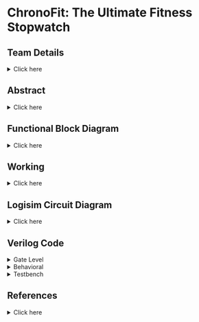 # ChronoFit: The Ultimate Fitness Stopwatch

## Team Details
<details>
  <summary> Click here </summary>

  > Semester: 3rd Sem B. Tech. CSE

  > Section: S2

  > Team ID: S2-T5

  > Member-1: Atharv Rajurkar, 231CS215, atharvrajurkar.231cs215@nitk.edu.in

  > Member-2: Manish Agarwal, 231CS232, manishagarwal.231cs232@nitk.edu.in

  > Member-3: Saksham Parmar, 231CS253, sakshamparmar.231cs253@nitk.edu.in
</details>

## Abstract
<details>
  <summary>Click here</summary>
  
  ### Motivation
  
  > 
In today’s fast-paced world, maintaining a healthy lifestyle is challenging, particularly due
to the high cost of advanced fitness technology. ChronoFit helps in solving this problem by
contributing to foster a healthier, more active lifestyle in a practical and accessible manner for
college students and beyond.



 ### Problem Statement

  >
The ChronoFit project aims to develop a digital stopwatch that not only functions as a conventional lap timer but also provides fitness insights such as calorie count, heart rate estimates,
and stamina tracking—all without the use of physical sensors. By utilizing average data and
user inputs (such as weight, distance covered, age, and type of activity), ChronoFit will deliver
a unique, sensor-free approach to fitness monitoring.


### Features


•  **Implementing Stopwatch with Lap Timer**:</t>   
  > Standard stopwatch functionality to track time. Ability to record and display multiple lap times.

• **Calorie Calculation**:
  > Estimates calories burned based on user inputs (weight, age, type of activity) using established formulas.
 
• **Heart Rate Estimation**:
  > Calculates estimated heart rate based on age and activity level using standard equations.

• **Stamina Tracking**:
  > Evaluates stamina based on duration of activity.


</details>
  


## Functional Block Diagram
<details>
  <summary> Click here </summary>
  
 ![block_diagram](https://github.com/user-attachments/assets/8256d4ca-b630-43bc-86f8-6f9e13b05982)




</details>

## Working
<details>
  <summary>Click here</summary>

  ### Main Circuit's Working
  In this project model, users input their Weight, Resting Heart Rate(RHR) and Distance along with selecting a specific type of physical activity (namely Walking, Running or Cycling) to receive data upon certain physical attributes after performing the said activity. Once the activity is selected using a switch (which also acts as the start-stop switch for the stopwatch clock), simultaneously the sequential block of the circuit is triggered which is used to track the duration of the activity. The inputs of the users are stored in registers which relay the necessary data further to the respective modules.
  To enter the data of a new user, a reset switch is used which resets the stored values of all the registers to zero, since we have used low level trigger registers here. This allows us to change the data as we require for the new user after which we can toggle the reset switch back to zero to calculate the data for the new user.

The following components are used for the implementation of all the modules:
	
>  1) Adder
>  2) Multiplier
>  3) Multiplexer
>  4) Basic logic gates like OR, AND, NOT gates
>  5) Registers
>  6) JK flip flops

The following modules are used in the circuit: 

#### Calorie Counter
This processing unit takes time, type of activity and weight of the person as the input and provides the calories burned by the user while performing the activity. At a time only one activity can be selected. According to the activity selected, the MET(Metabolic Equivalent of Task) data is then further passed in the unit for processing. MET values are 10(1010) for running, 5(0101) for walking and 8(1000) for cycling. The ongoing time, MET and weight are multiplied together using the formula:
				
    Calorie Counter = time(seconds) * MET * weight(kgs)
The time and MET value is first passed into the 10 bit by 8 bit multiplier and then the output of this multiplier is passed along with the weight of the person to another 10 bit by 8 bit multiplier to generate the amount of Calories burned.

#### Speed Calculator
This unit takes the current time and amount of distance travelled in that time as input. In practical applications, distance can be measured in real time using a GPS sensor, however, due to the limited scope of theory for the given project, using sensors is not recommended. Therefore, we first give the total distance covered by the user as input using switches and then note the time taken by the user to cover the said distance using the stopwatch. 

The module therefore provides us with the actual speed only after the stopwatch for an activity has been turned off using the following formula. It divides the distance and time using an 8 bit by 6 bit divider circuit to generate the speed according to the formula:
				
    Speed = distance(meters)/time taken by the activity(seconds)

  The computation is done using a division circuit.

#### Heart Rate Estimator
This module takes in the initial or the Resting Heart Rate(RHR) of the user before performing the activity and outputs the heartbeat of the user after they have performed the given activity.
The inputs to the module block are: RHR, Weight and the output speed of the _Speed Calculator_ module. The output Target Heart Rate can then be computed using the following formula: 
				
    Target Heart Rate(THR) = RHR + (weight/2) + (speed/3)
It uses two division circuits and two adder circuits to generate the output.

#### Sequential
The sequential module consists of the components required for tracking down the time for which a particular activity has been performed. The inputs to the Sequential block consist of the timed activities and one reset button. The output consists of the activity which was being performed and the time for which it was being performed. 
The main component used inside the sequential block is a mod 60 counter clock. This clock is created using a 6-bit asynchronous counter produced using JK- flip flops.
The input activities are used as the start-stop switch for the counter clock such that if any of the three activities are switched on, the counter clock is activated and if all the three activites are switched to zero, then the clock is paused at whatever time has passed till then.
The reset button is used to reset the timer to zero. Also, since this is a minute timer, or a mod 60 counter, it also automatically resets back to zero when the counter reaches 60. 

The activity which was being performed for the given time is stored in a register because if we were to feed the activity inputs directly into the combinational modules for the calculations, then as soon as the input activities are toggled to zero, the data for the activities passed to the combinational circuits would turn to zero too. To overcome this difficulty, I used a rising edge register which stores the value of the activity which was being performed before the timer went back to zero. This way the value stored in the register is overwritten only when the activity input goes from 0 to 1, in which case the new activity would be stored in the register, which is then passed onto the further circuits for calculations.

![flowchart](https://github.com/user-attachments/assets/44fb8f55-8d3e-4a9c-a1df-5f3381887972)


#### Functional Table(Sample Cases)
| Seconds | RHR | Weight | Distance | Activity | Reset | Calories (Run) | Calories (Walk) | Calories (Cycle) | THR | Speed |
|:-------:|:---:|:------:|:--------:|:--------:|:-----:|:--------------:|:---------------:|:----------------:|:---:|:-----:|
|000101|0111100|1000110|1100100|100|0|11011010110|0000000000000|0000000000000|01100101|00010100|
|001000|0111100|1000110|1100100|010|0|11011010110|1000110000000|0000000000000|01100001|00000111|
|001010|0111100|1000110|1100100|001|0|11011010110|1000110000000|1101101011000|01100000|00000100|
|000001|0000000|0000000|0000000|000|1|00000000000|0000000000000|0000000000000|01010100|11111111|
</details>

<!-- Fourth Section -->
## Logisim Circuit Diagram
<details>
  <summary>Click here</summary>

#### Main Circuit Diagram
 ![ChronoFit](https://github.com/user-attachments/assets/085a8d99-86e6-448e-b190-dce732be354a)
#### Calorie Calculator Module
![CaloCalc](https://github.com/user-attachments/assets/2359c578-6ed6-4ac1-b910-b31921a7b523)
#### Speed Calculator Module
![SpeedCalc](https://github.com/user-attachments/assets/ce588654-d92e-48d2-866b-88337b47ba6d)
#### Heart Rate Estimator Module
![HRcalc](https://github.com/user-attachments/assets/76bece36-5ec0-45c7-b5df-4b1db718c326)
#### Sequential Module
![Sequential](https://github.com/user-attachments/assets/a9d8659c-8432-4afb-9ce4-52932ae8ffd8)
#### Counter Clock Used in Sequential Module 
![CounterClock](https://github.com/user-attachments/assets/e12adf79-bf0e-4bcf-a6eb-0d6a2fc1a2f0)
#### Multiplier Circuit
![Multiplier](https://github.com/user-attachments/assets/85453ef2-b4f2-4b91-a96b-4427dfe4b022)
#### Divider Circuit
![Divider](https://github.com/user-attachments/assets/885f3152-a40f-4360-981e-adc0051be0a1)
#### Processing Unit used in Divider
![ProcessUnit](https://github.com/user-attachments/assets/e67d0fe7-eec0-4678-aa54-d34cd9491acf)


</details>

<!-- Fifth Section -->
## Verilog Code
<details>
	<summary>Gate Level</summary>
</details>

<details>
  <summary>Behavioral</summary>
	

	
	module fitness_tracker (
	    input wire clk,          // Clock signal
	    input wire rst,          // Reset signal
	    input wire [6:0] RHR,  // 7-bit Resting heart rate
	    input wire [6:0] weight,      // 7-bit Weight input
	    input wire [6:0] age,         // 7-bit Age input
	    input wire [7:0] distance,    // 8-bit Distance input
	    input wire Run,         // Activity 1 button input
	    input wire Walk,         // Activity 2 button input
	    input wire Cycle,         // Activity 3 button input
	    output wire [5:0] seconds_Run, // Time spent on activity 1 (6-bit)
	    output wire [5:0] seconds_Walk, // Time spent on activity 2 (6-bit)
	    output wire [5:0] seconds_Cycle, // Time spent on activity 3 (6-bit)
	    output wire [15:0] calories_Run, // Calories burned in activity 1
	    output wire [15:0] calories_Walk, // Calories burned in activity 2
	    output wire [15:0] calories_Cycle, // Calories burned in activity 3
	    output wire [15:0] speed,       // Speed calculation
	    output wire [15:0] THR    // Heartbeat calculation
	);

	// Instantiate the stopwatch module to track time for each activity
	fitness_stopwatch stopwatch_inst (
	    .clk(clk),
	    .rst(rst),
	    .RHR(RHR),
	    .weight(weight),
	    .age(age),
	    .distance(distance),
	    .Run(Run),
	    .Walk(Walk),
	    .Cycle(Cycle),
	    .seconds_Run(seconds_Run),
	    .seconds_Walk(seconds_Walk),
	    .seconds_Cycle(seconds_Cycle)
	);

	// Instantiate the calorie calculator module to calculate calories burned
	calorie_calculator calorie_calc_inst (
	    .weight(weight),
	    .time_Run(seconds_Run),
	    .time_Walk(seconds_Walk),
	    .time_Cycle(seconds_Cycle),
	    .calories_Run(calories_Run),
	    .calories_Walk(calories_Walk),
	    .calories_Cycle(calories_Cycle)
	);

	// Instantiate the speed calculator module to calculate the speed
	speed_calculator speed_calc_inst (
	    .distance(distance),
	    .time_Run(seconds_Run),
	    .time_Walk(seconds_Walk),
	    .time_Cycle(seconds_Cycle),
	    .speed(speed)
	);

	// Instantiate the heartbeat calculator module to calculate the heartbeat
	heartbeat_calculator heartbeat_calc_inst (
	    .RHR(RHR),
	    .weight(weight),
	    .speed(speed),
	    .THR(THR)
	);

	endmodule


	// Stopwatch Submodule to track activity time
	module fitness_stopwatch (
	    input wire clk,
	    input wire rst,
	    input wire [6:0] RHR,
	    input wire [6:0] weight,
	    input wire [6:0] age,
	    input wire [7:0] distance,
	    input wire Run,
	    input wire Walk,
	    input wire Cycle,
	    output reg [5:0] seconds_Run,  // Time counter for activity 1
	    output reg [5:0] seconds_Walk,  // Time counter for activity 2
	    output reg [5:0] seconds_Cycle   // Time counter for activity 3
	);

	reg [5:0] counter_Run, counter_Walk, counter_Cycle;
	
	always @(posedge clk or posedge rst) begin
	    if (rst) begin
	        counter_Run <= 6'd0;
	        counter_Walk <= 6'd0;
	        counter_Cycle <= 6'd0;
	        seconds_Run <= 6'd0;
	        seconds_Walk <= 6'd0;
	        seconds_Cycle <= 6'd0;
	    end else begin
	        // Activity 1 time tracking
	        if (Run) begin
	            if (counter_Run < 6'd59)
	                counter_Run <= counter_Run + 1;
	            else
	                counter_Run <= 6'd0;  // Reset counter after 59 seconds
	        end
	        seconds_a1 <= counter_a1;

	        // Activity 2 time tracking
	        if (Walk) begin
	            if (counter_a2 < 6'd59)
	                counter_Walk <= counter_Walk + 1;
	            else
	                counter_Walk <= 6'd0;
	        end
	        seconds_Walk <= counter_Walk;

	        // Activity 3 time tracking
	        if (Cycle) begin
	            if (counter_Cycle < 6'd59)
	                counter_Cycle <= counter_Cycle + 1;
	            else
	                counter_Cycle <= 6'd0;
	        end
	        seconds_Cycle <= counter_Cycle;
	    end
	end
	
	endmodule


	// Calorie Calculator Submodule
	module calorie_calculator (
	    input wire [6:0] weight,       // User's weight
	    input wire [5:0] time_Run,      // Time spent on activity 1
	    input wire [5:0] time_Walk,      // Time spent on activity 2
	    input wire [5:0] time_Cycle,      // Time spent on activity 3
	    output reg [15:0] calories_Run, // Calories burned in activity 1
	    output reg [15:0] calories_Walk, // Calories burned in activity 2
	    output reg [15:0] calories_Cycle  // Calories burned in activity 3
	);

	// Constants for calorie calculation
	localparam MET_Run = 5;
	localparam MET_Walk = 8;
	localparam MET_Cycle = 10;

	always @(*) begin
	    // Calorie calculation for each activity
	    calories_Run = MET_Run * weight * time_Run;
	    calories_Walk = MET_Walk * weight * time_Walk;
	    calories_Cycle = MET_Cycle * weight * time_Cycle;
	end

	endmodule


	// Speed Calculator Submodule
	module speed_calculator (
	    input wire [7:0] distance,    // Distance travelled
	    input wire [5:0] time_Run,     // Time spent on activity 1
	    input wire [5:0] time_Walk,     // Time spent on activity 2
	    input wire [5:0] time_Cycle,     // Time spent on activity 3
	    output reg [15:0] speed       // Calculated speed (distance / time)
	);

	reg [5:0] total_time;  // Total time spent across all activities

	always @(*) begin
	    total_time = time_Run + time_Walk + time_Cycle;  // Total time spent in all activities
	    
	    // Check if total_time is non-zero to avoid division by zero
	    if (total_time > 0) begin
	        speed = distance / total_time;  // Calculate speed (distance/time)
	    end else begin
	        speed = 16'd0;  // Set speed to zero if no time has been recorded
	    end
	end

	endmodule


	// Heartbeat Calculator Submodule
	module heartbeat_calculator (
	    input wire [6:0] RHR,   // Resting heart rate
	    input wire [6:0] weight,       // Weight of the user
	    input wire [15:0] speed,       // Speed of the user
	    output reg [15:0] THR    // Calculated heartbeat
	);

	// Fixed-point multiplication constants for weight and speed contributions
	localparam weight_factor = 5;  // Approximation for 0.5 * weight (scaled up by 10)
	localparam speed_factor = 3;   // Approximation for 0.3 * speed (scaled up by 10)
	
	always @(*) begin
	    // Heartbeat calculation: hr_resting + (0.5 * weight) + (0.3 * speed)
	    THR = RHR + (weight * weight_factor) / 10 + (speed * speed_factor) / 10;
	end
	
	endmodule

</details>
<details>
	<summary>Testbench</summary>

	module tb_fitness_tracker;
	
	// Inputs
	reg clk;
	reg rst;
	reg [7:0] RHR;
	reg [7:0] weight;
	reg [7:0] age;
	reg [7:0] distance;
	reg Run;
	reg Walk;
	reg Cycle;
	
	// Outputs
	wire [7:0] seconds_Run;
	wire [7:0] seconds_Walk;
	wire [7:0] seconds_Cycle;
	wire [23:0] calories_Run;
	wire [23:0] calories_Walk;
	wire [23:0] calories_Cycle;
	wire [7:0] speed;
	wire [7:0] THR;
	
	// Instantiate the Unit Under Test (UUT)
	fitness_tracker uut (
	    .clk(clk),
	    .rst(rst),
	    .RHR(RHR),
	    .weight(weight),
	    .age(age),
	    .distance(distance),
	    .Run(Run),
	    .Walk(Walk),
	    .Cycle(Cycle),
	    .seconds_Run(seconds_Run),
	    .seconds_Walk(seconds_Walk),
	    .seconds_Cycle(seconds_Cycle),
	    .calories_Run(calories_Run),
	    .calories_Walk(calories_Walk),
	    .calories_Cycle(calories_Cycle),
	    .speed(speed),
	    .THR(THR)
	);
	
	// Clock generation
	always #10 clk = ~clk;
	
	initial begin
	    // Initialize Inputs
	    clk = 0;
	    rst = 1;
	    RHR = 8'd60;  // Initial heart rate
	    weight = 8'd70;      // Weight in kg
	    distance = 8'd100;   // Distance in meters
	    Run = 0;
	    Walk = 0;
	    Cycle = 0;
	
	    // Reset the system
	    #10 rst = 0;
	
	    // Test case 1: Start activity 1 for 10 seconds
	    #20 Run = 1;
	    #100 Run = 0;  // Simulate activity 1 for 10 seconds
	
	    // Test case 2: Start activity 2 for 15 seconds
	    #20 Walk = 1;
	    #150 Walk = 0;  // Simulate activity 2 for 15 seconds
	
	    // Test case 3: Start activity 3 for 20 seconds
	    #20 Cycle = 1;
	    #200 Cycle = 0;  // Simulate activity 3 for 20 seconds
	
	
	    #20 $display("Average Speed:%d m/s", distance/(seconds_Run+seconds_Walk+seconds_Cycle));
	    #20 $display("Total Time: %d sec", (seconds_Run+seconds_Walk+seconds_Cycle));
	    // End simulation after testing
	    #100 $finish;
	end
	
	// Monitor output for stopwatch, calorie calculation, speed, and THR
	
	initial begin
	    $monitor("Time: %0t | Run: %b | Walk: %b | Cycle: %b | Sec_Run: %d | calories_Run: %d | Sec_Walk: %d | calories_Walk: %d | Sec_Cycle: %d | calories_Cycle: %d | Speed: %d | THR: %d", 
	             $time, Run, Walk, Cycle, seconds_Run, calories_Run, seconds_Walk, calories_Walk, seconds_Cycle, calories_Cycle, speed, THR);
	end
	
	endmodule

</details>

## References
<details>
  <summary>Click here</summary>
  
>[r1, ] 555 Timer IC Pin Diagram, Circuit, Working, Datasheet, Modes — electronicsforu.com.
> https://www.electronicsforu.com/technology-trends/learn-electronics/555-timer-working-specifications.

  > [gee, ] Shift Registers in Digital Logic - GeeksforGeeks — geeksforgeeks.org.                
> https://www.geeksforgeeks.org/shift-registers-in-digital-logic/.

  > [Kaminski, ] Kaminski, J. Metabolic Equivalents: What Are They & How to Calculate Them — NASM — blog.nasm.org.
> https://blog.nasm.org/metabolic-equivalents-for-weight-loss:

  > [WatElectronics, ] WatElectronics. Binary Division : Truth Table, Rules of Division & Examples
— watelectronics.com.
> https://www.watelectronics.com/binary-division/.

   
</details>



